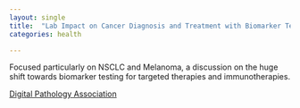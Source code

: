 ```yaml
---
layout: single
title:  "Lab Impact on Cancer Diagnosis and Treatment with Biomarker Tests"
categories: health

---
```

Focused particularly on NSCLC and Melanoma, a discussion on the huge shift towards biomarker testing for targeted therapies and immunotherapies. 

[Digital Pathology Association](https://podcasts.apple.com/us/podcast/david-west-proscia/id1554195143?i=1000645606545)
